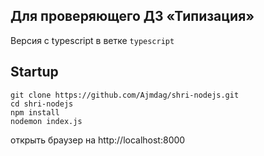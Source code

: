 ## Для проверяющего ДЗ «Типизация»
Версия с typescript в ветке `typescript`

## Startup

```
git clone https://github.com/Ajmdag/shri-nodejs.git
cd shri-nodejs
npm install
nodemon index.js
```
открыть браузер на http://localhost:8000
